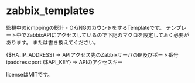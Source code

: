 # zabbix_templates
監視中のicmppingの総計・OK/NGのカウントをするTemplateです。
テンプレート中でZabbixAPIにアクセスしているので下記のマクロを設定しておく必要があります。
または書き換えてください。

{$HA_IP_ADDRESS} => APIアクセス先のZabbixサーバのIP及びポート番号 ipaddress:port
{$API_KEY} => APIのアクセスキー

licenseはMITです。
